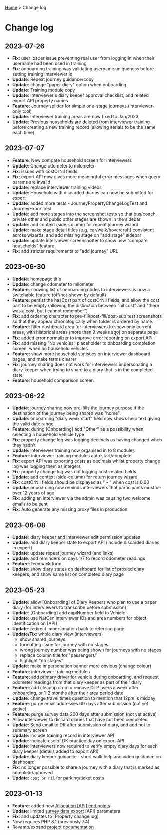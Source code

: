 [Home](../README.md) > Change log

# Change log

## 2023-07-26
- **Fix**: user loader issue preventing real user from logging in when their username had been used in training
- **Fix**: onboarding training was validating username uniqueness before setting training interviewer id
- **Update**: Repeat journey guidance/copy
- **Update**: change "paper diary" option when onboarding
- **Update**: Training module copy
- **Update**: Interviewer's diary keeper approval checklist, and related export API property names
- **Feature**: Journey splitter for simple one-stage journeys (interviewer-only tool)
- **Update**: Interviewer training areas are now fixed to Jan/2023
- **Update**: Previous households are deleted from interviewer training before creating a new training record (allowing serials to be the same each time)

## 2023-07-07
- **Feature**: New compare household screen for interviewers
- **Update**: Change odometer to milometer
- **Fix**: issues with costOrNil fields
- **Fix**: export API now gives more meaningful error messages when query params are invalid
- **Update**: replace interviewer training videos
- **Update**: Household with discarded diaries can now be submitted for export
- **Update**: added more tests - JourneyPropertyChangeLogTest and JourneyExportTest
- **Update**: add more stages into the screenshot tests so that bus/coach, private other and public other stages are shown in the sidebar
- **Update**: add context (side-column) for repeat journey wizard
- **Update**: make stage detail titles (e.g. car/walk/hovercraft) consistent across wizards, and add missing stage on "add stage" sidebar
- **Update**: update interviewer screenshotter to show new "compare households" feature
- **Fix**: add stricter requirements to "add journey" URL

## 2023-06-30
- **Update**: homepage title
- **Update**: change odometer to milometer
- **Feature**: showing list of onboarding codes to interviewers is now a switchable feature (off/not-shown by default)
- **Feature**: persist the hasCost part of costOrNil fields, and allow the cost part to be empty (allowing the
  distinction between "nil cost" and "there was a cost, but I cannot remember")
- **Fix**: add ordering character to pre-fill/post-fill/post-sub test screenshots so that they appear chronologically 
  when folder is ordered by name. 
- **Feature**: filter dashboard area for interviewers to show only current areas, with historical areas (more than 9 weeks ago) on separate page
- **Fix**: added error normalizer to improve error reporting on export API
- **Fix**: add missing "No vehicles" placeholder to onboarding completion screen, when no household vehicles
- **Feature**: show more household statistics on interviewer dashboard pages, and make terms clearer
- **Fix**: journey sharing does not work for interviewers impersonating a diary-keeper when trying to share to a diary that is in the completed state
- **Feature**: household comparison screen

## 2023-06-22
- **Update**: journey sharing now pre-fills the journey purpose if the destination of the journey being shared was "home".
- **Update**: onboarding "diary week start" field now shows help text giving the valid date range.
- **Feature**: during [Onboarding] add "Other" as a possibility when selecting a household vehicle type
- **Fix**: property change log was logging decimals as having changed when they hadn't
- **Update**: interviewer training now organised in to 8 modules
- **Feature**: interviewer training modules auto start/complete
- **Fix**: export API was exporting costs as decimals whilst property change log was logging them as integers
- **Fix**: property change log was not logging cost-related fields
- **Update**: add context (side-column) for return journey wizard
- **Fix**: costOrNil fields should be displayed as " - " when cost is 0.00
- **Update**: onboarding now reminds interviewers that participants must be over 12 years of age
- **Fix**: adding an interviewer via the admin was causing two welcome emails to be sent
- **Fix**: Auto generate any missing proxy files in production

## 2023-06-08
- **Update**: diary keeper and interviewer edit permission updates
- **Update**: add diary keeper state to export API (include discarded diaries in export)
- **Update**: update repeat journey wizard (and links)
- **Update**: add reminders on days 1/7 to record odometer readings
- **Feature**: feedback form
- **Update**: show diary states on dashboard for list of proxied diary keepers, and show same list on completed diary page

## 2023-05-23

- **Update**: allow [Onboarding] of Diary Keepers who plan to use a paper diary (for interviewers to transcribe before submission)
- **Update**: [Onboarding] add capiNumber field to Vehicle
- **Update**: use NatCen interviewer IDs and area numbers for object identification on [API]
- **Update**: redirect impersonation back to referring page
- **Update/Fix**: whole diary view (interviewers)
  - show shared journeys
  - formatting issue for journey with no stages
  - wrong journey number was being shown for journeys with no stages
  - replace column title for "passengers"
  - highlight "no stages"
- **Update**: make impersonation banner more obvious (change colour)
- **Feature**: interviewer training modules 
- **Feature**: add primary driver for vehicle during onboarding, and request odometer readings from that diary keeper as part of their diary
- **Feature**: add cleanup cron to remove OTP users a week after onboarding, or 1-2 months after their area period date
- **Update**: change travel times question to mention that 12pm is midday
- **Feature**: purge email addresses 60 days after submission (not yet active)
- **Feature**: purge survey data 200 days after submission (not yet active)
- Allow interviewer to discard diaries that have not been completed
- **Update**: Send email to DK after submission of diary, and add not to summary screen
- **Update**: include training record in interviewer API
- **Update**: indicate use of DK practice day on export API
- **Update**: interviewers now required to verify empty diary days for each diary keeper (details added to export API)
- **Update**: diary keeper guidance - short walk help and video guidance on dashboard
- **Fix**: no longer possible to share a journey with a diary that is marked as complete/approved
- **Update**: `cost or nil` for parking/ticket costs

## 2023-01-13

- **Feature**: added new [Allocation [API] end points](API/Allocation.md)
- **Update**: limited [survey data export](API/SurveyExport.md) [API] parameters
- **Fix**: and updates to [Property change log]
- Now requires PHP 8.1 (previously 7.4)
- Revamp/expand [project documentation](../README.md)